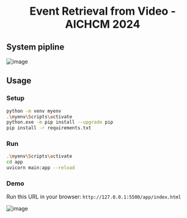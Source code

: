 <div align="center"> 
  
  # Event Retrieval from Video - AICHCM 2024 
</div>

## System pipline
![image](https://github.com/user-attachments/assets/e27bab98-9dc0-4a02-a463-23b9e7183385)

## Usage
### Setup 

```bash
python -m venv myenv 
.\myenv\Scripts\activate 
python.exe -m pip install --upgrade pip
pip install -r requirements.txt
```
### Run
```bash
.\myenv\Scripts\activate
cd app
uvicorn main:app --reload
```
### Demo
Run this URL in your browser: `http://127.0.0.1:5500/app/index.html`

![image](https://github.com/user-attachments/assets/eafddcb2-65c3-48e0-9df6-9565c7b6e83a)

